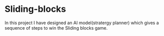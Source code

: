 # Sliding-blocks
In this project I have designed an AI model(stratergy planner) which gives a sequence of steps to win the Sliding blocks game.
